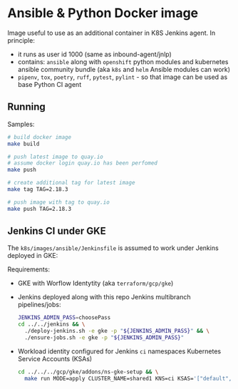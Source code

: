 # Ansible & Python Docker image

Image useful to use as an additional container in K8S Jenkins agent. In principle:

* it runs as user id 1000 (same as inbound-agent/jnlp)
* contains: `ansible` along with `openshift` python modules and kubernetes ansible community bundle (aka `k8s` and `helm` Ansible modules can work)
* `pipenv`, `tox`, `poetry`, `ruff`, `pytest`, `pylint` - so that image can be used as base Python CI agent

## Running

Samples:

```bash
# build docker image
make build

# push latest image to quay.io
# assume docker login quay.io has been perfomed
make push

# create additional tag for latest image
make tag TAG=2.18.3

# push image with tag to quay.io
make push TAG=2.18.3
```

## Jenkins CI under GKE

The `k8s/images/ansible/Jenkinsfile` is assumed to work under Jenkins deployed in GKE:

Requirements:

* GKE with Worflow Identytity (aka `terraform/gcp/gke`)

* Jenkins deployed along with this repo Jenkins multibranch pipelines/jobs:

  ```bash
  JENKINS_ADMIN_PASS=choosePass
  cd ../../jenkins && \
    ./deploy-jenkins.sh -e gke -p "${JENKINS_ADMIN_PASS}" && \
    ./ensure-jobs.sh -e gke -p "${JENKINS_ADMIN_PASS}"
  ```

* Workload identity configured for Jenkins `ci` namespaces Kubernetes Service Accounts (KSAs)

  ```bash
  cd ../../../gcp/gke/addons/ns-gke-setup && \
    make run MODE=apply CLUSTER_NAME=shared1 KNS=ci KSAS='["default","ci", "ci-jenkins"]' ROLES='["roles/storage.admin"]'
  ```
